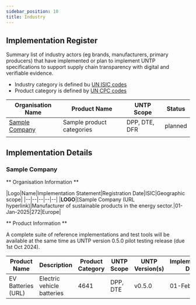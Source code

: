 ```yaml
---
sidebar_position: 10
title: Industry
---
```



## Implementation Register

Summary list of industry actors (eg brands, manufacturers, primary producers) that have implemented or plan to implement UNTP specifications to support supply chain transparency with digital and verifiable evidence. 

* Industry category is defined bu [UN ISIC codes](https://unstats.un.org/unsd/classifications/econ/isic)
* Product category is defined by [UN CPC codes](https://unstats.un.org/unsd/classifications/Econ/cpc)


|Organisation Name |Product Name|UNTP Scope|Status|
|--|--|--|--|
|[Sample Company](#sample-company)|Sample product categories|DPP, DTE, DFR|planned| 
| | | | |


## Implementation Details


### Sample Company

** Organisation Information **

|Logo|Name|Implementation Statement|Registration Date|ISIC|Geographic scope|
|--|--|--|--|--|
|**LOGO**|[Sample Company (URL hyperlink)|Manufacturer of sustainable products in the energy sector.|01-Jan-2025|272|Europe|

** Product Information **

A complete suite of reference implementations and test tools will be available at the same time as UNTP version 0.5.0 pilot testing release (due 1st Oct 2024).

|Product Name|Description|Product Category|UNTP Scope|UNTP Version(s)|Implementation Date|Test Report|
|--|--|--|--|--|--|--|
|EV Batteries (URL)|Electric vehicle batteries|4641|DPP, DTE|v0.5.0|01-Feb-2025|TBA |TBA|

